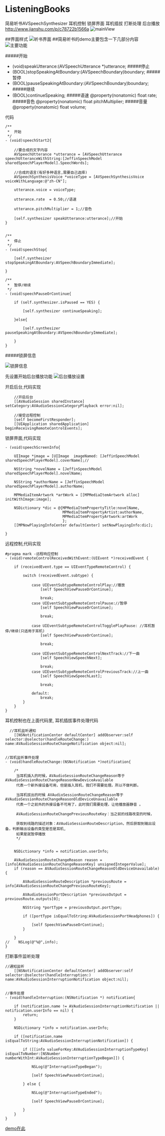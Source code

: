 # ListeningBooks
简易听书AVSpeechSynthesizer 耳机控制 锁屏界面 耳机插拔  打断处理 后台播放
http://www.jianshu.com/p/c78722b1566a
![mainView](https://github.com/jeffinzhang/ListeningBooks/blob/master/简易听书AVSpeechSynthesizer/IMG_23380.PNG)

##界面样式
![听书界面](http://upload-images.jianshu.io/upload_images/1857051-c64e629c2ef1319b.PNG?imageMogr2/auto-orient/strip%7CimageView2/2/w/1240)
##简易听书的demo主要包含一下几部分内容
![主要功能](http://upload-images.jianshu.io/upload_images/1857051-60dfbd6d17e2e1b3.png?imageMogr2/auto-orient/strip%7CimageView2/2/w/1240)

#####开始
- (void)speakUtterance:(AVSpeechUtterance *)utterance;
#####停止
- (BOOL)stopSpeakingAtBoundary:(AVSpeechBoundary)boundary;
#####暂停
- (BOOL)pauseSpeakingAtBoundary:(AVSpeechBoundary)boundary;
#####继续
- (BOOL)continueSpeaking;
#####语速
@property(nonatomic) float rate;
#####音色
@property(nonatomic) float pitchMultiplier;
#####音量
@property(nonatomic) float volume; 

代码
```
/**
 *  开始
 */
- (void)speechStart2{
   
    //要合成的文字内容
    AVSpeechUtterance *utterance = [AVSpeechUtterance speechUtteranceWithString:[JeffinSpeechModel sharedSpeechPlayerModel].SpeechWords];
   
    //合成的语言(有好多种语言,需要自己选择)
    AVSpeechSynthesisVoice *voiceType = [AVSpeechSynthesisVoice voiceWithLanguage:@"zh-CN"];
    
    utterance.voice = voiceType;
    
    utterance.rate  = 0.50;//语速
    
    utterance.pitchMultiplier = 1;//音色
    
    [self.synthesizer speakUtterance:utterance];//开始
}


/**
 *  停止
 */
- (void)speechStop{
    
    [self.synthesizer stopSpeakingAtBoundary:AVSpeechBoundaryImmediate];
   
}

/**
 *  暂停/继续
 */
- (void)speechPauseOrContinue{
    
    if (self.synthesizer.isPaused == YES) {
        
        [self.synthesizer continueSpeaking];
      
    }else{
        
        [self.synthesizer pauseSpeakingAtBoundary:AVSpeechBoundaryImmediate];
      
    }
}
```

#####锁屏信息

![锁屏信息](http://upload-images.jianshu.io/upload_images/1857051-32f5adab36bb693b.PNG?imageMogr2/auto-orient/strip%7CimageView2/2/w/1240)


先设置开始后台播放功能
![后台播放设置](http://upload-images.jianshu.io/upload_images/1857051-bd0d74a542d4f387.png?imageMogr2/auto-orient/strip%7CimageView2/2/w/1240)

开启后台,代码实现
```
    //开启后台
    [[AVAudioSession sharedInstance] setCategory:AVAudioSessionCategoryPlayback error:nil];
    
    //接受远程控制
    [self becomeFirstResponder];
    [[UIApplication sharedApplication] beginReceivingRemoteControlEvents];
```

锁屏界面,代码实现
```
- (void)speechScreenInfo{
    
    UIImage *image = [UIImage  imageNamed: [JeffinSpeechModel sharedSpeechPlayerModel].coverName];//
    
    NSString *novelName = [JeffinSpeechModel sharedSpeechPlayerModel].novelName;
    
    NSString *authorName = [JeffinSpeechModel sharedSpeechPlayerModel].authorName;
    
    MPMediaItemArtwork *artWork = [[MPMediaItemArtwork alloc] initWithImage:image];
    
    NSDictionary *dic = @{MPMediaItemPropertyTitle:novelName,
                          MPMediaItemPropertyArtist:authorName,
                          MPMediaItemPropertyArtwork:artWork
                          };
    [[MPNowPlayingInfoCenter defaultCenter] setNowPlayingInfo:dic];
    
}
```

远程控制,代码实现

```
#pragma mark -远程响应控制
- (void)remoteControlReceivedWithEvent:(UIEvent *)receivedEvent {
    
    if (receivedEvent.type == UIEventTypeRemoteControl) {
        
        switch (receivedEvent.subtype) {
                
            case UIEventSubtypeRemoteControlPlay://播放
                [self SpeechViewPauseOrContinue];
                
                break;
            case UIEventSubtypeRemoteControlPause://暂停
                [self SpeechViewPauseOrContinue];
                
                break;
                
            case UIEventSubtypeRemoteControlTogglePlayPause: //耳机暂停/继续(只适用于耳机)
                [self SpeechViewPauseOrContinue];
                
                break;
                
            case UIEventSubtypeRemoteControlNextTrack://下一曲
                [self SpeechViewSpeechNext];
                
                break;
            case UIEventSubtypeRemoteControlPreviousTrack://上一曲
                [self SpeechViewSpeechLast];
                
                break;
                
            default:
                break;
        }
    }
}
```

耳机控制也在上面代码里,  耳机插拔事件处理代码
```
  //耳机监听通知
    [[NSNotificationCenter defaultCenter] addObserver:self selector:@selector(handleRouteChange:) name:AVAudioSessionRouteChangeNotification object:nil];


//耳机监听事件处理
- (void)handleRouteChange:(NSNotification *)notification{
    
    /*
     当耳机插入的时候，AVAudioSessionRouteChangeReason等于AVAudioSessionRouteChangeReasonNewDeviceAvailable
     代表一个新外接设备可用，但是插入耳机，我们不需要处理。所以不做判断。
     
     当耳机拔出的时候 AVAudioSessionRouteChangeReason等于AVAudioSessionRouteChangeReasonOldDeviceUnavailable
     代表一个之前外的外接设备不可用了，此时我们需要处理，让他播放器静音 。
     
     AVAudioSessionRouteChangePreviousRouteKey：当之前的线路改变的时候，
     
     获取到线路的描述对象：AVAudioSessionRouteDescription，然后获取到输出设备，判断输出设备的类型是否是耳机,
     如果是就暂停播放
     */
    
    
    NSDictionary *info = notification.userInfo;
    
    AVAudioSessionRouteChangeReason reason = [info[AVAudioSessionRouteChangeReasonKey] unsignedIntegerValue];
    if (reason == AVAudioSessionRouteChangeReasonOldDeviceUnavailable) {
        
        AVAudioSessionRouteDescription *previousRoute = info[AVAudioSessionRouteChangePreviousRouteKey];
        
        AVAudioSessionPortDescription *previousOutput = previousRoute.outputs[0];
        
        NSString *portType = previousOutput.portType;
        
        if ([portType isEqualToString:AVAudioSessionPortHeadphones]) {
           
            [self SpeechViewPauseOrContinue];
        }
        
    }
//    NSLog(@"%@",info);
}

```
打断事件监听处理
```
//通知监听
    [[NSNotificationCenter defaultCenter] addObserver:self selector:@selector(handleInterruption:) name:AVAudioSessionInterruptionNotification object:nil];


//事件处理
- (void)handleInterruption:(NSNotification *) notification{
    
    if (notification.name != AVAudioSessionInterruptionNotification || notification.userInfo == nil) {
        return;
    }
    
    NSDictionary *info = notification.userInfo;
    
    if ([notification.name isEqualToString:AVAudioSessionInterruptionNotification]) {
        
        if ([[info valueForKey:AVAudioSessionInterruptionTypeKey] isEqualToNumber:[NSNumber numberWithInt:AVAudioSessionInterruptionTypeBegan]]) {
            
            NSLog(@"InterruptionTypeBegan");
            
            [self SpeechViewPauseOrContinue];
            
        } else {
            
            NSLog(@"InterruptionTypeEnded");
            
            [self SpeechViewPauseOrContinue];
            
        }
    }
}
```
[demo在此](https://github.com/jeffinzhang/ListeningBooks)
